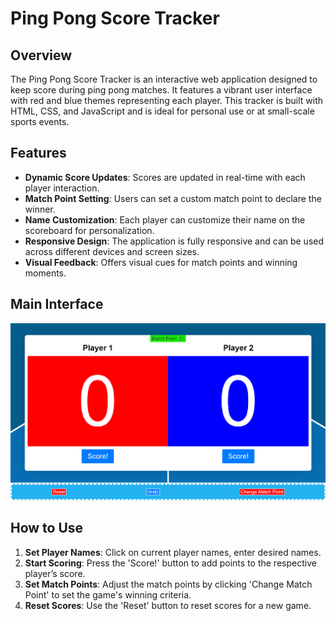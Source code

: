 # Ping Pong Score Tracker

## Overview
The Ping Pong Score Tracker is an interactive web application designed to keep score during ping pong matches. It features a vibrant user interface with red and blue themes representing each player. This tracker is built with HTML, CSS, and JavaScript and is ideal for personal use or at small-scale sports events.

## Features
- **Dynamic Score Updates**: Scores are updated in real-time with each player interaction. 
- **Match Point Setting**: Users can set a custom match point to declare the winner.
- **Name Customization**: Each player can customize their name on the scoreboard for personalization.
- **Responsive Design**: The application is fully responsive and can be used across different devices and screen sizes.
- **Visual Feedback**: Offers visual cues for match points and winning moments.

## Main Interface
<div align="center">
  <img src="Main interface.png" alt="alt text" />
</div>

## How to Use
1. **Set Player Names**: Click on current player names, enter desired names.
2. **Start Scoring**: Press the 'Score!' button to add points to the respective player’s score.
3. **Set Match Points**: Adjust the match points by clicking 'Change Match Point' to set the game's winning criteria.
4. **Reset Scores**: Use the 'Reset' button to reset scores for a new game.
